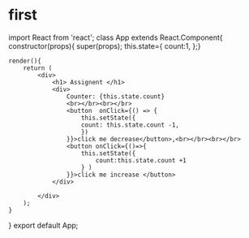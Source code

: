 # first
import React from 'react';
class App extends React.Component{
    constructor(props){
    super(props);
    this.state={
        count:1,
    };}

    render(){
        return (
            <div>
                <h1> Assignent </h1>
                <div>
                    Counter: {this.state.count}
                    <br></br><br></br>
                    <button  onClick={() => {
                        this.setState({
                        count: this.state.count -1,
                        })           
                    }}>click me decrease</button>,<br></br><br></br>
                    <button onClick={()=>{
                        this.setState({
                            count:this.state.count +1
                        } )
                    }}>click me increase </button>
                </div>
                
            </div>
        );
    }
}
export default App;
